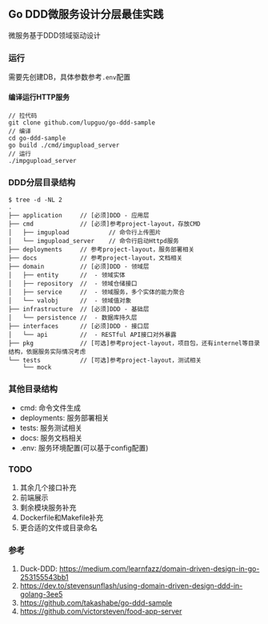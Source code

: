 ## Go DDD微服务设计分层最佳实践
微服务基于DDD领域驱动设计

### 运行
需要先创建DB，具体参数参考`.env`配置

#### 编译运行HTTP服务
```
// 拉代码
git clone github.com/lupguo/go-ddd-sample
// 编译
cd go-ddd-sample
go build ./cmd/imgupload_server
// 运行
./impgupload_server
```

### DDD分层目录结构

```
$ tree -d -NL 2
.
├── application     // [必须]DDD - 应用层
├── cmd             // [必须]参考project-layout，存放CMD
│   ├── imgupload           // 命令行上传图片
│   └── imgupload_server    // 命令行启动Httpd服务
├── deployments     // 参考project-layout，服务部署相关
├── docs            // 参考project-layout，文档相关
├── domain          // [必须]DDD - 领域层
│   ├── entity      //  - 领域实体
│   ├── repository  //  - 领域仓储接口
│   ├── service     //  - 领域服务，多个实体的能力聚合
│   └── valobj      //  - 领域值对象
├── infrastructure  // [必须]DDD - 基础层
│   └── persistence //  - 数据库持久层
├── interfaces      // [必须]DDD - 接口层
│   └── api         //  - RESTful API接口对外暴露
├── pkg             // [可选]参考project-layout，项目包，还有internel等目录结构，依据服务实际情况考虑
└── tests           // [可选]参考project-layout，测试相关
    └── mock
```
### 其他目录结构
- cmd: 命令文件生成
- deployments: 服务部署相关
- tests: 服务测试相关
- docs: 服务文档相关
- .env: 服务环境配置(可以基于config配置)

### TODO
1. 其余几个接口补充
2. 前端展示
3. 剩余模块服务补充
4. Dockerfile和Makefile补充
5. 更合适的文件或目录命名

### 参考
1. Duck-DDD: https://medium.com/learnfazz/domain-driven-design-in-go-253155543bb1
2. https://dev.to/stevensunflash/using-domain-driven-design-ddd-in-golang-3ee5
3. https://github.com/takashabe/go-ddd-sample
4. https://github.com/victorsteven/food-app-server